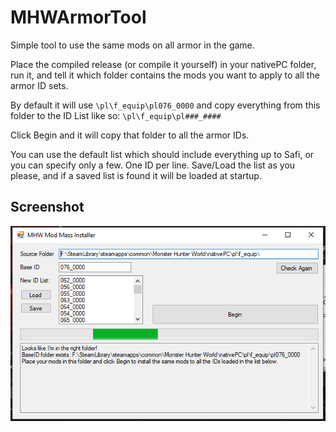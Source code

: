 # MHWArmorTool
Simple tool to use the same mods on all armor in the game.

Place the compiled release (or compile it yourself) in your nativePC folder, run it, and tell it which folder contains the mods you want to apply to all the armor ID sets.

By default it will use `\pl\f_equip\pl076_0000` and copy everything from this folder to the ID List like so: `\pl\f_equip\pl###_####`

Click Begin and it will copy that folder to all the armor IDs.

You can use the default list which should include everything up to Safi, or you can specify only a few. One ID per line. Save/Load the list as you please, and if a saved list is found it will be loaded at startup.

## Screenshot
![image](Screenshot.png)
